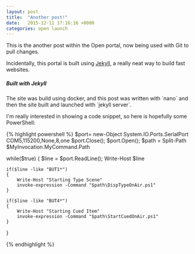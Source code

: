 ```yaml
---
layout: post
title:  "Another post!"
date:   2015-12-11 17:16:16 +0000
categories: open launch
---
```


This is the another post within the Open portal, now being used with Git to pull changes.

Incidentally, this portal is built using [Jekyll][jekyll], a really neat way to build fast websites.

<div class="note info">
  <h5>Built with Jekyll</h5>
  <p>
    The site was build using docker, and this post was written with `nano` and then the site built and launched with `jekyll server`.
  </p>
</div>

I'm really interested in showing a code snippet, so here is hopefully some PowerShell:

{% highlight powershell %}
$port= new-Object System.IO.Ports.SerialPort COM5,115200,None,8,one
$port.Close();
$port.Open();
$path = Split-Path $MyInvocation.MyCommand.Path

while($true)
{
    $line = $port.ReadLine();
    Write-Host $line

    if($line -like "BUT1*") 
    {
        Write-Host "Starting Type Scene"
        invoke-expression -Command "$path\DispTypeOnAir.ps1"   
    } 
    
    if($line -like "BUT4*") 
    {
        Write-Host "Starting Cued Item"
        invoke-expression -Command "$path\StartCuedOnAir.ps1"   
    } 

    
}

{% endhighlight %}

[jekyll]: http://jekyllrb.com
